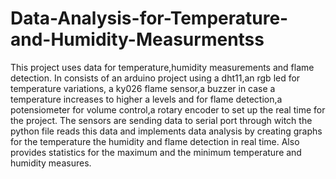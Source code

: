 # Data-Analysis-for-Temperature-and-Humidity-Measurmentss
This project uses data for temperature,humidity measurements and flame detection. 
In consists of an arduino project using a dht11,an rgb led for temperature variations, a ky026 flame sensor,a buzzer in case a temperature increases to higher a levels and for flame detection,a potensiometer for volume control,a rotary encoder to set up the real time for the project.
The sensors are sending data to serial port through witch the python file reads this data and implements data analysis by creating graphs for the temperature the humidity and flame detection in real time.
Also provides statistics for the maximum and the minimum temperature and humidity measures.
